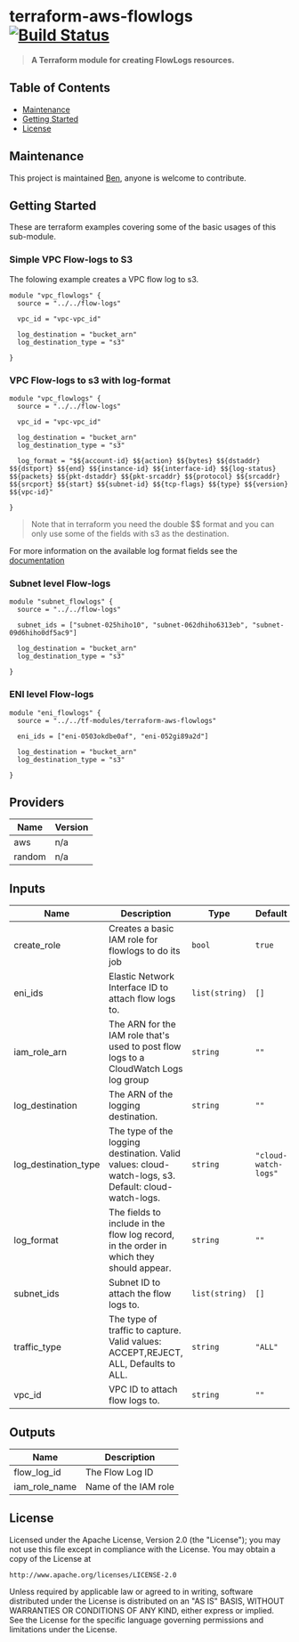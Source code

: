 # terraform-aws-flowlogs [![Build Status](https://github.com/barundel/terraform-aws-flowlogs/workflows/build/badge.svg)](https://github.com/barundel/terraform-aws-flowlogs/actions)

> **A Terraform module for creating FlowLogs resources.**

## Table of Contents

- [Maintenance](#maintenance)
- [Getting Started](#getting-started)
- [License](#license)

## Maintenance

This project is maintained [Ben](https://github.com/barundel), anyone is welcome to contribute. 


## Getting Started

These are terraform examples covering some of the basic usages of this sub-module.

### Simple VPC Flow-logs to S3

The folowing example creates a VPC flow log to s3. 
````
module "vpc_flowlogs" {
  source = "../../flow-logs"

  vpc_id = "vpc-vpc_id"

  log_destination = "bucket_arn"
  log_destination_type = "s3"

}
````

### VPC Flow-logs to s3 with log-format

````
module "vpc_flowlogs" {
  source = "../../flow-logs"

  vpc_id = "vpc-vpc_id"

  log_destination = "bucket_arn"
  log_destination_type = "s3"

  log_format = "$${account-id} $${action} $${bytes} $${dstaddr} $${dstport} $${end} $${instance-id} $${interface-id} $${log-status} $${packets} $${pkt-dstaddr} $${pkt-srcaddr} $${protocol} $${srcaddr} $${srcport} $${start} $${subnet-id} $${tcp-flags} $${type} $${version} $${vpc-id}"

}
````

> Note that in terraform you need the double $$ format and you can only use some of the fields with s3 as the destination.

For more information on the available log format fields see the [documentation](https://docs.aws.amazon.com/vpc/latest/userguide/flow-logs.html) 


### Subnet level Flow-logs

````
module "subnet_flowlogs" {
  source = "../../flow-logs"

  subnet_ids = ["subnet-025hiho10", "subnet-062dhiho6313eb", "subnet-09d6hiho0df5ac9"]

  log_destination = "bucket_arn"
  log_destination_type = "s3"

}
````

### ENI level Flow-logs

````
module "eni_flowlogs" {
  source = "../../tf-modules/terraform-aws-flowlogs"

  eni_ids = ["eni-0503okdbe0af", "eni-052gi89a2d"]

  log_destination = "bucket_arn"
  log_destination_type = "s3"

}
````



<!--- BEGIN_TF_DOCS --->
## Providers

| Name | Version |
|------|---------|
| aws | n/a |
| random | n/a |

## Inputs

| Name | Description | Type | Default | Required |
|------|-------------|------|---------|:-----:|
| create\_role | Creates a basic IAM role for flowlogs to do its job | `bool` | `true` | no |
| eni\_ids | Elastic Network Interface ID to attach flow logs to. | `list(string)` | `[]` | no |
| iam\_role\_arn | The ARN for the IAM role that's used to post flow logs to a CloudWatch Logs log group | `string` | `""` | no |
| log\_destination | The ARN of the logging destination. | `string` | `""` | no |
| log\_destination\_type | The type of the logging destination. Valid values: cloud-watch-logs, s3. Default: cloud-watch-logs. | `string` | `"cloud-watch-logs"` | no |
| log\_format | The fields to include in the flow log record, in the order in which they should appear. | `string` | `""` | no |
| subnet\_ids | Subnet ID to attach the flow logs to. | `list(string)` | `[]` | no |
| traffic\_type | The type of traffic to capture. Valid values: ACCEPT,REJECT, ALL, Defaults to ALL. | `string` | `"ALL"` | no |
| vpc\_id | VPC ID to attach flow logs to. | `string` | `""` | no |

## Outputs

| Name | Description |
|------|-------------|
| flow\_log\_id | The Flow Log ID |
| iam\_role\_name | Name of the IAM role |
<!--- END_TF_DOCS --->

## License

Licensed under the Apache License, Version 2.0 (the "License");
you may not use this file except in compliance with the License.
You may obtain a copy of the License at

    http://www.apache.org/licenses/LICENSE-2.0

Unless required by applicable law or agreed to in writing, software
distributed under the License is distributed on an "AS IS" BASIS,
WITHOUT WARRANTIES OR CONDITIONS OF ANY KIND, either express or implied.
See the License for the specific language governing permissions and
limitations under the License.